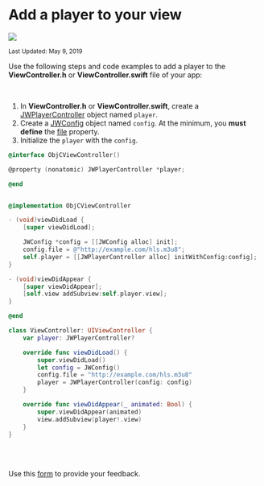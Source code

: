 # Add a player to your view

<img src="https://img.shields.io/badge/SDK-iOS%20v3-0AAC29.svg?logo=apple">

<sup>Last Updated: May 9, 2019</sup>

Use the following steps and code examples to add a player to the **ViewController.h** or **ViewController.swift** file of your app:

<br/>

1. In **ViewController.h** or **ViewController.swift**, create a <a href="https://developer.jwplayer.com/sdk/ios/reference/Classes/JWPlayerController.html" target="_blank">JWPlayerController</a> object named `player`.
2. Create a <a href="https://developer.jwplayer.com/sdk/ios/reference/Classes/JWConfig.html" target="_blank">JWConfig</a> object named `config`. At the minimum, you **must define** the <a href="https://staging-developer.jwplayer.com/sdk/ios/reference/Classes/JWConfig.html#//api/name/file" target="_blank">file</a> property.
4. Initialize the `player` with the `config`.

```Objective-C
@interface ObjCViewController()

@property (nonatomic) JWPlayerController *player;

@end


@implementation ObjCViewController

- (void)viewDidLoad {
    [super viewDidLoad];

    JWConfig *config = [[JWConfig alloc] init];
    config.file = @"http://example.com/hls.m3u8";
    self.player = [[JWPlayerController alloc] initWithConfig:config];
}

- (void)viewDidAppear {
    [super viewDidAppear];
    [self.view addSubview:self.player.view];
}

@end
```

```Swift
class ViewController: UIViewController {
    var player: JWPlayerController?

    override func viewDidLoad() {
        super.viewDidLoad()
        let config = JWConfig()
        config.file = "http://example.com/hls.m3u8"
        player = JWPlayerController(config: config)
    }

    override func viewDidAppear(_ animated: Bool) {
        super.viewDidAppear(animated)
        view.addSubview(player!.view)
    }
}
```

<br/><br/>
<div id="wufoo-mff60sc1xnn4cu">
Use this <a href="https://jwplayerdocs.wufoo.com/forms/mff60sc1xnn4cu">form</a> to provide your feedback.
</div>
<script type="text/javascript">var mff60sc1xnn4cu;(function(d, t) {
var s = d.createElement(t), options = {
'userName':'jwplayerdocs',
'formHash':'mff60sc1xnn4cu',
'autoResize':true,
'height':'288',
'async':true,
'host':'wufoo.com',
'header':'show',
'ssl':true,
'defaultValues': 'field118=' + location.pathname};
s.src = ('https:' == d.location.protocol ? 'https://' : 'http://') + 'www.wufoo.com/scripts/embed/form.js';
s.onload = s.onreadystatechange = function() {
var rs = this.readyState; if (rs) if (rs != 'complete') if (rs != 'loaded') return;
try { mff60sc1xnn4cu = new WufooForm();mff60sc1xnn4cu.initialize(options);mff60sc1xnn4cu.display(); } catch (e) {}};
var scr = d.getElementsByTagName(t)[0], par = scr.parentNode; par.insertBefore(s, scr);
})(document, 'script');</script>

